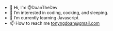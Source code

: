 - 👋 Hi, I’m @DoanTheDev
- 👀 I’m interested in coding, cooking, and sleeping.
- 🌱 I’m currently learning Javascript.
- 📫 How to reach me tonyngdoan@gmail.com

<!---
DoanTheDev/DoanTheDev is a ✨ special ✨ repository because its `README.md` (this file) appears on your GitHub profile.
You can click the Preview link to take a look at your changes.
--->
